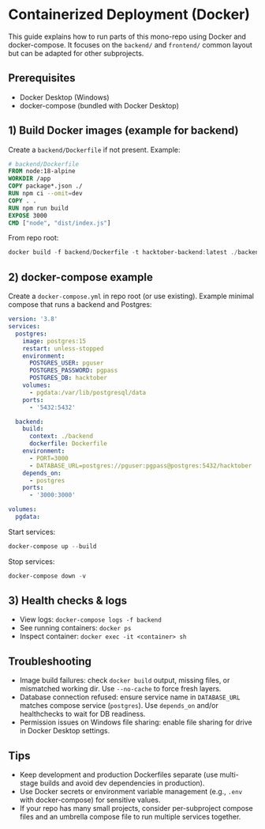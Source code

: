 # Containerized Deployment (Docker)

This guide explains how to run parts of this mono-repo using Docker and docker-compose. It focuses on the `backend/` and `frontend/` common layout but can be adapted for other subprojects.

## Prerequisites
- Docker Desktop (Windows)
- docker-compose (bundled with Docker Desktop)

## 1) Build Docker images (example for backend)

Create a `backend/Dockerfile` if not present. Example:

```dockerfile
# backend/Dockerfile
FROM node:18-alpine
WORKDIR /app
COPY package*.json ./
RUN npm ci --omit=dev
COPY . .
RUN npm run build
EXPOSE 3000
CMD ["node", "dist/index.js"]
```

From repo root:

```powershell
docker build -f backend/Dockerfile -t hacktober-backend:latest ./backend
```

## 2) docker-compose example

Create a `docker-compose.yml` in repo root (or use existing). Example minimal compose that runs a backend and Postgres:

```yaml
version: '3.8'
services:
  postgres:
    image: postgres:15
    restart: unless-stopped
    environment:
      POSTGRES_USER: pguser
      POSTGRES_PASSWORD: pgpass
      POSTGRES_DB: hacktober
    volumes:
      - pgdata:/var/lib/postgresql/data
    ports:
      - '5432:5432'

  backend:
    build:
      context: ./backend
      dockerfile: Dockerfile
    environment:
      - PORT=3000
      - DATABASE_URL=postgres://pguser:pgpass@postgres:5432/hacktober
    depends_on:
      - postgres
    ports:
      - '3000:3000'

volumes:
  pgdata:
```

Start services:

```powershell
docker-compose up --build
```

Stop services:

```powershell
docker-compose down -v
```

## 3) Health checks & logs

- View logs: `docker-compose logs -f backend`
- See running containers: `docker ps`
- Inspect container: `docker exec -it <container> sh`

## Troubleshooting
- Image build failures: check `docker build` output, missing files, or mismatched working dir. Use `--no-cache` to force fresh layers.
- Database connection refused: ensure service name in `DATABASE_URL` matches compose service (`postgres`). Use `depends_on` and/or healthchecks to wait for DB readiness.
- Permission issues on Windows file sharing: enable file sharing for drive in Docker Desktop settings.

## Tips
- Keep development and production Dockerfiles separate (use multi-stage builds and avoid dev dependencies in production).
- Use Docker secrets or environment variable management (e.g., `.env` with docker-compose) for sensitive values.
- If your repo has many small projects, consider per-subproject compose files and an umbrella compose file to run multiple services together.